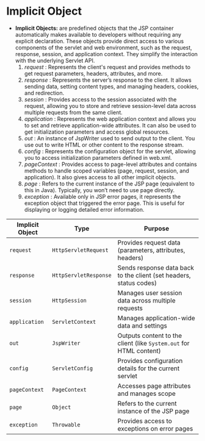 # Implicit Object 
 
* **Implicit Objects:** are predefined objects that the JSP container automatically makes available to developers without requiring any explicit declaration. These objects provide direct access to various components of the servlet and web environment, such as the request, response, session, and application context. They simplify the interaction with the underlying Servlet API.
    1. *request* : Represents the client's request and provides methods to get request parameters, headers, attributes, and more.
    2. *response* : Represents the server’s response to the client. It allows sending data, setting content types, and managing headers, cookies, and redirection.
    3. *session* : Provides access to the session associated with the request, allowing you to store and retrieve session-level data across multiple requests from the same client.
    4. *application* : Represents the web application context and allows you to set and retrieve application-wide attributes. It can also be used to get initialization parameters and access global resources.
    5. *out* : An instance of JspWriter used to send output to the client. You use out to write HTML or other content to the response stream.
    6. *config* : Represents the configuration object for the servlet, allowing you to access initialization parameters defined in web.xml.
    7. *pageContext* : Provides access to page-level attributes and contains methods to handle scoped variables (page, request, session, and application). It also gives access to all other implicit objects.
    8. *page* : Refers to the current instance of the JSP page (equivalent to this in Java). Typically, you won’t need to use page directly.
    9. *exception* : Available only in JSP error pages, it represents the exception object that triggered the error page. This is useful for displaying or logging detailed error information.

 
| **Implicit Object** | **Type**                               | **Purpose**                                                                 |
|---------------------|----------------------------------------|-----------------------------------------------------------------------------|
| `request`           | `HttpServletRequest`                   | Provides request data (parameters, attributes, headers)                     |
| `response`          | `HttpServletResponse`                  | Sends response data back to the client (set headers, status codes)          |
| `session`           | `HttpSession`                          | Manages user session data across multiple requests                          |
| `application`       | `ServletContext`                       | Manages application-wide data and settings                                  |
| `out`               | `JspWriter`                            | Outputs content to the client (like `System.out` for HTML content)          |
| `config`            | `ServletConfig`                        | Provides configuration details for the current servlet                      |
| `pageContext`       | `PageContext`                          | Accesses page attributes and manages scope                                  |
| `page`              | `Object`                               | Refers to the current instance of the JSP page                              |
| `exception`         | `Throwable`                            | Provides access to exceptions on error pages                                |
